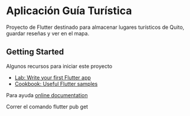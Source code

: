 # Aplicación Guía Turística

Proyecto de Flutter destinado para almacenar lugares turísticos de Quito, 
guardar reseñas y ver en el mapa. 

## Getting Started

Algunos recursos para iniciar este proyecto

- [Lab: Write your first Flutter app](https://docs.flutter.dev/get-started/codelab)
- [Cookbook: Useful Flutter samples](https://docs.flutter.dev/cookbook)

Para ayuda
[online documentation](https://docs.flutter.dev/)

Correr el comando flutter pub get 